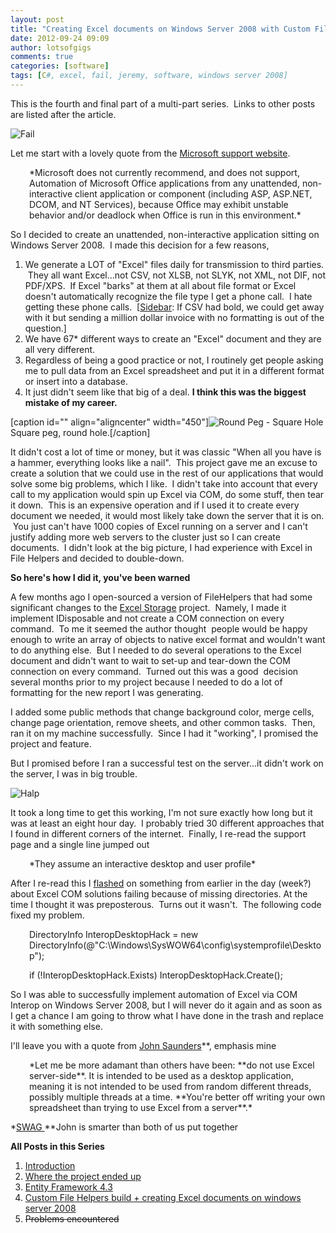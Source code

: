 ```yaml
---
layout: post
title: "Creating Excel documents on Windows Server 2008 with Custom File Helpers Build"
date: 2012-09-24 09:09
author: lotsofgigs
comments: true
categories: [software]
tags: [C#, excel, fail, jeremy, software, windows server 2008]
---
```

This is the fourth and final part of a multi-part series.  Links to other posts are listed after the article.

![](http://lh5.ggpht.com/_2VEaTPMR9yw/TBttmQzYD0I/AAAAAAAAAhw/hb6KUWZa6zk/cat_fail%5B2%5D.jpg "Fail")

Let me start with a lovely quote from the [Microsoft support website](http://support.microsoft.com/kb/257757).
<p style="padding-left:30px;">*Microsoft does not currently recommend, and does not support, Automation of Microsoft Office applications from any unattended, non-interactive client application or component (including ASP, ASP.NET, DCOM, and NT Services), because Office may exhibit unstable behavior and/or deadlock when Office is run in this environment.*

So I decided to create an unattended, non-interactive application sitting on Windows Server 2008.  I made this decision for a few reasons,


1.  We generate a LOT of "Excel" files daily for transmission to third parties.  They all want Excel...not CSV, not XLSB, not SLYK, not XML, not DIF, not PDF/XPS.  If Excel "barks" at them at all about file format or Excel doesn't automatically recognize the file type I get a phone call.  I hate getting these phone calls.  [[Sidebar](http://en.wikipedia.org/wiki/Sidebar_(law)): If CSV had bold, we could get away with it but sending a million dollar invoice with no formatting is out of the question.]
2.  We have 67* different ways to create an "Excel" document and they are all very different.
3.  Regardless of being a good practice or not, I routinely get people asking me to pull data from an Excel spreadsheet and put it in a different format or insert into a database.
4.  It just didn't seem like that big of a deal.
**I think this was the biggest mistake of my career.**

[caption id="" align="aligncenter" width="450"]![](http://actinglikeanimals.files.wordpress.com/2010/09/e8ca0832-9c1a-491e-bf62-15aa5d157720.jpg?w=450&amp;h=600 "Round Peg - Square Hole") Square peg, round hole.[/caption]

It didn't cost a lot of time or money, but it was classic "When all you have is a hammer, everything looks like a nail".  This project gave me an excuse to create a solution that we could use in the rest of our applications that would solve some big problems, which I like.  I didn't take into account that every call to my application would spin up Excel via COM, do some stuff, then tear it down.  This is an expensive operation and if I used it to create every document we needed, it would most likely take down the server that it is on.  You just can't have 1000 copies of Excel running on a server and I can't justify adding more web servers to the cluster just so I can create documents.  I didn't look at the big picture, I had experience with Excel in File Helpers and decided to double-down.

**So here's how I did it, you've been warned**

A few months ago I open-sourced a version of FileHelpers that had some significant changes to the [Excel Storage](https://github.com/TheJeremyGray/FileWatcherService/blob/master/FileHelpersLib/FileHelpers.ExcelStorage/ExcelStorage.cs) project.  Namely, I made it implement IDisposable and not create a COM connection on every command.  To me it seemed the author thought  people would be happy enough to write an array of objects to native excel format and wouldn't want to do anything else.  But I needed to do several operations to the Excel document and didn't want to wait to set-up and tear-down the COM connection on every command.  Turned out this was a good  decision several months prior to my project because I needed to do a lot of formatting for the new report I was generating.

I added some public methods that change background color, merge cells, change page orientation, remove sheets, and other common tasks.  Then, ran it on my machine successfully.  Since I had it "working", I promised the project and feature.

But I promised before I ran a successful test on the server...it didn't work on the server, I was in big trouble.

![](http://www.welaf.com/uploads/201011/15/imgs/1289875740_ah-help-cat-fail.jpg "Halp")

It took a long time to get this working, I'm not sure exactly how long but it was at least an eight hour day.  I probably tried 30 different approaches that I found in different corners of the internet.  Finally, I re-read the support page and a single line jumped out
<p style="padding-left:30px;">*They assume an interactive desktop and user profile*

After I re-read this I [flashed](http://en.wikipedia.org/wiki/The_Intersect#.22Flashes.22) on something from earlier in the day (week?) about Excel COM solutions failing because of missing directories. At the time I thought it was preposterous.  Turns out it wasn't.  The following code fixed my problem.
<p style="padding-left:30px;">DirectoryInfo InteropDesktopHack = new DirectoryInfo(@"C:\Windows\SysWOW64\config\systemprofile\Desktop");

<p style="padding-left:30px;">if (!InteropDesktopHack.Exists) InteropDesktopHack.Create();

So I was able to successfully implement automation of Excel via COM Interop on Windows Server 2008, but I will never do it again and as soon as I get a chance I am going to throw what I have done in the trash and replace it with something else.

I'll leave you with a quote from [John Saunders](http://stackoverflow.com/users/76337/john-saunders)**, emphasis mine
<p style="padding-left:30px;">*Let me be more adamant than others have been: **do not use Excel server-side**. It is intended to be used as a desktop application, meaning it is not intended to be used from random different threads, possibly multiple threads at a time. **You're better off writing your own spreadsheet than trying to use Excel from a server**.*

*[SWAG
](http://en.wikipedia.org/wiki/Scientific_Wild-Ass_Guess)**John is smarter than both of us put together

**All Posts in this Series**


1.  [Introduction](http://lotsofgigs.wordpress.com/2012/08/27/windows-service-project-introduction/)
2.  [Where the project ended up](http://lotsofgigs.wordpress.com/2012/09/03/windows-service-project-where-it-ended-up/)
3.  [Entity Framework 4.3](http://lotsofgigs.wordpress.com/2012/09/10/entity-framework-4-3-code-first/)
4.  [Custom File Helpers build + creating Excel documents on windows server 2008](http://lotsofgigs.wordpress.com/2012/09/24/creating-excel-documents-on-windows-server-2008-with-custom-file-helpers-build/)
5.  <del>Problems encountered</del>
